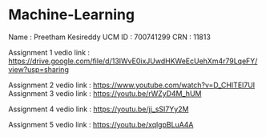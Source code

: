 # Machine-Learning

Name : Preetham Kesireddy
UCM ID : 700741299
CRN : 11813

Assignment 1 vedio link : https://drive.google.com/file/d/13IWvE0ixJUwdHKWeEcUehXm4r79LqeFY/view?usp=sharing

Assignment 2 vedio link : https://www.youtube.com/watch?v=D_CHITEl7UI
 Assignment 3 vedio link : https://youtu.be/rWZyD4M_hUM
 
 Assignment 4 vedio link : https://youtu.be/jj_sSI7Yy2M
 
Assignment 5 vedio link : https://youtu.be/xqlgpBLuA4A
